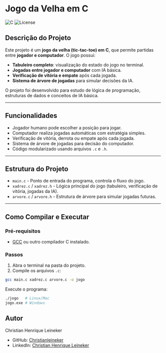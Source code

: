 # Jogo da Velha em C

![C](https://img.shields.io/badge/Linguagem-C-00599C) ![License](https://img.shields.io/badge/License-MIT-green)

## Descrição do Projeto
Este projeto é um **jogo da velha (tic-tac-toe) em C**, que permite partidas entre **jogador e computador**. O jogo possui:

- **Tabuleiro completo**: visualização do estado do jogo no terminal.  
- **Jogadas entre jogador e computador** com IA básica.  
- **Verificação de vitória e empate** após cada jogada.  
- **Sistema de árvore de jogadas** para simular decisões da IA.  

O projeto foi desenvolvido para estudo de lógica de programação, estruturas de dados e conceitos de IA básica.

---

## Funcionalidades

- Jogador humano pode escolher a posição para jogar.  
- Computador realiza jogadas automáticas com estratégia simples.  
- Verificação de vitória, derrota ou empate após cada jogada.  
- Sistema de árvore de jogadas para decisão do computador.  
- Código modularizado usando arquivos `.c` e `.h`.

---

## Estrutura do Projeto

- `main.c` - Ponto de entrada do programa, controla o fluxo do jogo.  
- `xadrez.c` / `xadrez.h` - Lógica principal do jogo (tabuleiro, verificação de vitória, jogadas da IA).  
- `arvore.c` / `arvore.h` - Estrutura de árvore para simular jogadas futuras.  

---

## Como Compilar e Executar

### Pré-requisitos
- [GCC](https://gcc.gnu.org/) ou outro compilador C instalado.

### Passos
1. Abra o terminal na pasta do projeto.  
2. Compile os arquivos `.c`:

```bash
gcc main.c xadrez.c arvore.c -o jogo
```

Execute o programa:

```bash
./jogo   # Linux/Mac
jogo.exe # Windows
```

## Autor

Christian Henrique Leineker

- GitHub: [Christianleineker](https://github.com/Christianleineker)  
- LinkedIn: [Christian Henrique Leineker](https://www.linkedin.com/in/christian-leineker/)
